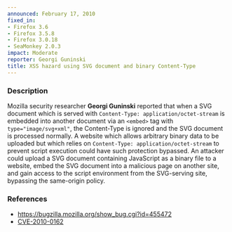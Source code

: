 ```yaml
---
announced: February 17, 2010
fixed_in:
- Firefox 3.6
- Firefox 3.5.8
- Firefox 3.0.18
- SeaMonkey 2.0.3
impact: Moderate
reporter: Georgi Guninski
title: XSS hazard using SVG document and binary Content-Type
---
```


<h3>Description</h3>

<p>Mozilla security researcher <strong>Georgi Guninski</strong>
reported that when a SVG document which is served
with <code>Content-Type: application/octet-stream</code> is embedded
into another document via an <code>&lt;embed&gt;</code> tag
with <code>type="image/svg+xml"</code>, the Content-Type is ignored
and the SVG document is processed normally.  A website which allows
arbitrary binary data to be uploaded but which relies
on <code>Content-Type: application/octet-stream</code> to prevent
script execution could have such protection bypassed.  An attacker
could upload a SVG document containing JavaScript as a binary file to
a website, embed the SVG document into a malicious page on another
site, and gain access to the script environment from the SVG-serving
site, bypassing the same-origin policy.</p>

<h3>References</h3>

<ul>
  <li><a href="https://bugzilla.mozilla.org/show_bug.cgi?id=455472">https://bugzilla.mozilla.org/show_bug.cgi?id=455472</a></li>
  <li><a class="ex-ref" href="http://cve.mitre.org/cgi-bin/cvename.cgi?name=CVE-2010-0162">CVE-2010-0162</a></li>
</ul>




